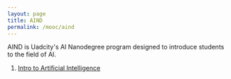 ```yaml
---
layout: page
title: AIND
permalink: /mooc/aind
---
```

AIND is Uadcity's AI Nanodegree program designed to introduce students to the field of AI.

1. [Intro to Artificial Intelligence](/mooc/aind/1)